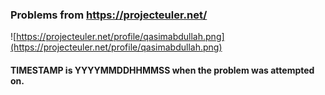 ### Problems from https://projecteuler.net/

![https://projecteuler.net/profile/qasimabdullah.png](https://projecteuler.net/profile/qasimabdullah.png)

#### TIMESTAMP is YYYYMMDDHHMMSS when the problem was attempted on.

